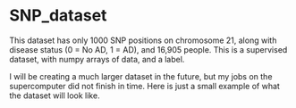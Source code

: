# SNP_dataset
This dataset has only 1000 SNP positions on chromosome 21, along with disease status (0 = No AD, 1 = AD), and 16,905 people. This is a supervised dataset, with numpy arrays of data, and a label.

I will be creating a much larger dataset in the future, but my jobs on the supercomputer did not finish in time. Here is just a small example of what the dataset will look like. 
